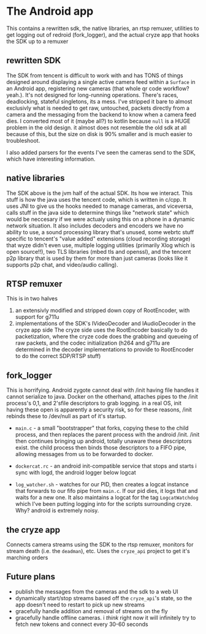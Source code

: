 # The Android app
This contains a rewritten sdk, the native libraries, an rtsp remuxer, utilities to get logging out of redroid (fork_logger), and the actual cryze app that hooks the SDK up to a remuxer

## rewritten SDK
The SDK from tencent is difficult to work with and has TONS of things designed around displaying a single active camera feed within a `Surface` in an Android app, registering new cameras (that whole qr code workflow? yeah.). It's not designed for long-running operations. There's races, deadlocking, stateful singletons, its a mess. I've stripped it bare to almost exclusivly what is needed to get raw, untouched, packets directly from a camera and the messaging from the backend to know when a camera feed dies. I converted most of it (maybe all?) to kotlin because `null` is a HUGE problem in the old design. it almost does not resemble the old sdk at all because of this, but the size on disk is 90% smaller and is much easier to troubleshoot.

I also added parsers for the events I've seen the cameras send to the SDK, which have interesting information.

## native libraries
The SDK above is the jvm half of the actual SDK. Its how we interact. This stuff is how the java uses the tencent code, which is written in c/cpp. It uses JNI to give us the hooks needed to manage cameras, and viceversa, calls stuff in the java side to determine things like "network state" which would be neccesary if we were actualy using this on a phone in a dynamic network situation. It also includes decoders and encoders we have no ability to use, a sound processing library that's unused, some webrtc stuff specific to tencent's "value added" extensions (cloud recording storage) that wyze didn't even use, multiple logging utilities (primarily Xlog which is open source!!), two TLS libraries (mbed tls and openssl), and the tencent p2p library that is used by them for more than just cameras (looks like it supports p2p chat, and video/audio calling).

## RTSP remuxer
This is in two halves
1) an extensivly modified and stripped down copy of RootEncoder, with support for g711u
2) implementations of the SDK's IVideoDecoder and IAudioDecoder in the cryze app side
The cryze side uses the RootEncoder basically to do packetization, where the cryze code does the grabbing and queueing of raw packets, and the codec initialization (h264 and g711u are determined in the decoder implementations to provide to RootEncoder to do the correct SDP/RTSP stuff)

## fork_logger
This is horrifying. Android zygote cannot deal with /init having file handles it cannot serialize to java. Docker on the otherhand, attaches pipes to the /init process's 0,1, and 2'sfile descriptors to grab logging. in a real OS, init having these open is apparently a security risk, so for these reasons, /init rebinds these to /dev/null as part of it's startup.

- `main.c` - a small "bootstrapper" that forks, copying these to the child process, and then replaces the parent process with the android /init. /init then continues bringing up android, totally unaware these descriptors exist. the child process then binds those descriptors to a FIFO pipe, allowing messages from us to be forwarded to docker.

- `dockercat.rc` - an android init-compatible service that stops and starts i sync with logd, the android logger below logcat

- `log_watcher.sh` - watches for our PID, then creates a logcat instance that forwards to our fifo pipe from `main.c`. If our pid dies, it logs that and waits for a new one. It also maintains a logcat for the tag `LogcatWatchdog` which I've been putting logging into for the scripts surrounding cryze. Why? android is extremely noisy.

## the cryze app
Connects camera streams using the SDK to the rtsp remuxer, monitors for stream death (i.e. the `deadman`), etc. Uses the `cryze_api` project to get it's marching orders

## Future plans
- publish the messages from the cameras and the sdk to a web UI
- dynamically start/stop streams based off the `cryze_api`'s state, so the app doesn't need to restart to pick up new streams
- gracefully handle addition and removal of streams on the fly
- gracefully handle offline cameras. i *think* right now it will infinitely try to fetch new tokens and connect every 30-60 seconds